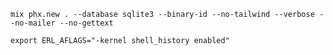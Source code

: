 `mix phx.new . --database sqlite3 --binary-id --no-tailwind --verbose --no-mailer --no-gettext`

`export ERL_AFLAGS="-kernel shell_history enabled"`
